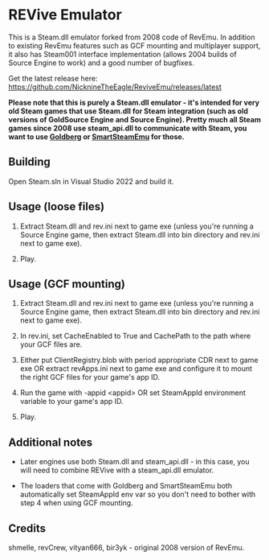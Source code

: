 # REVive Emulator

This is a Steam.dll emulator forked from 2008 code of RevEmu. In addition to existing RevEmu features such as GCF mounting and multiplayer support, it also has Steam001 interface implementation (allows 2004 builds of Source Engine to work) and a good number of bugfixes.

Get the latest release here: https://github.com/NicknineTheEagle/ReviveEmu/releases/latest

**Please note that this is purely a Steam.dll emulator - it's intended for very old Steam games that use Steam.dll for Steam integration (such as old versions of GoldSource Engine and Source Engine). Pretty much all Steam games since 2008 use steam_api.dll to communicate with Steam, you want to use [Goldberg](https://github.com/Detanup01/gbe_fork) or [SmartSteamEmu](https://cs.rin.ru/forum/viewtopic.php?f=29&t=62935) for those.**

## Building

Open Steam.sln in Visual Studio 2022 and build it.

## Usage (loose files)

1. Extract Steam.dll and rev.ini next to game exe (unless you're running a Source Engine game, then extract Steam.dll into bin directory and rev.ini next to game exe).

2. Play.

## Usage (GCF mounting)

1. Extract Steam.dll and rev.ini next to game exe (unless you're running a Source Engine game, then extract Steam.dll into bin directory and rev.ini next to game exe).

2. In rev.ini, set CacheEnabled to True and CachePath to the path where your GCF files are.

3. Either put ClientRegistry.blob with period appropriate CDR next to game exe OR extract revApps.ini next to game exe and configure it to mount the right GCF files for your game's app ID.

4. Run the game with -appid \<appid\> OR set SteamAppId environment variable to your game's app ID.

5. Play.

## Additional notes
* Later engines use both Steam.dll and steam_api.dll - in this case, you will need to combine REVive with a steam_api.dll emulator.

* The loaders that come with Goldberg and SmartSteamEmu both automatically set SteamAppId env var so you don't need to bother with step 4 when using GCF mounting.

## Credits

shmelle, revCrew, vityan666, bir3yk - original 2008 version of RevEmu.
